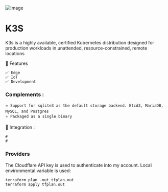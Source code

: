 ![image](https://github.com/user-attachments/assets/32567f45-2b20-4871-8d05-aeba091041c8)


# K3S 
K3s is a highly available, certified Kubernetes distribution designed for production workloads in unattended, resource-constrained, remote locations

🎯 Features
```
✅ Edge 
✅ IoT
✅ Development
```


### Complements :
```
⭐️ Support for sqlite3 as the default storage backend. Etcd3, MariaDB, MySQL, and Postgres
⭐️ Packaged as a single binary
```


🔨 Integration :
```
#  
# 
```

### Providers
The Cloudflare API key is used to authenticate into my account. Local environmental variable is used:

```
terraform plan -out tfplan.out
terraform apply tfplan.out
```


